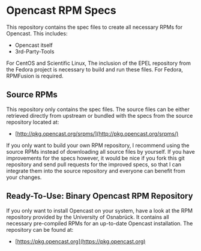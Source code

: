 Opencast RPM Specs
==================

This repository contains the spec files to create all necessary RPMs for
Opencast. This includes:

 - Opencast itself
 - 3rd-Party-Tools

For CentOS and Scientific Linux, The inclusion of the EPEL repository from the
Fedora project is necessary to build and run these files. For Fedora, RPMFusion
is required.


Source RPMs
-----------

This repository only contains the spec files. The source files can be either
retrieved directly from upstream or bundled with the specs from the source
repository located at:

 - [http://pkg.opencast.org/srpms/](http://pkg.opencast.org/srpms/)

If you only want to build your own RPM repository, I recommend using the source
RPMs instead of downloading all source files by yourself. If you have
improvements for the specs however, it would be nice if you fork this git
repository and send pull requests for the improved specs, so that I can
integrate them into the source repository and everyone can benefit from your
changes.


Ready-To-Use: Binary Opencast RPM Repository
--------------------------------------------

If you only want to install Opencast on your system, have a look at the RPM
repository provided by the University of Osnabrück. It contains all necessary
pre-compiled RPMs for an up-to-date Opencast installation. The repository can
be found at:

 - [https://pkg.opencast.org](https://pkg.opencast.org)
